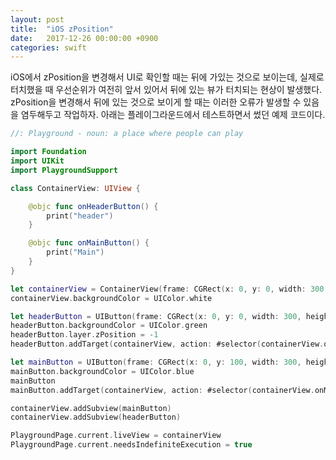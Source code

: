 ```yaml
---
layout: post
title:  "iOS zPosition"
date:   2017-12-26 00:00:00 +0900
categories: swift
---
```


iOS에서 zPosition을 변경해서 UI로 확인할 때는 뒤에 가있는 것으로 보이는데, 실제로 터치했을 때 우선순위가 여전히 앞서 있어서 뒤에 있는 뷰가 터치되는 현상이 발생했다. zPosition을 변경해서 뒤에 있는 것으로 보이게 할 때는 이러한 오류가 발생할 수 있음을 염두해두고 작업하자. 아래는 플레이그라운드에서 테스트하면서 썼던 예제 코드이다.

```swift
//: Playground - noun: a place where people can play

import Foundation
import UIKit
import PlaygroundSupport

class ContainerView: UIView {

    @objc func onHeaderButton() {
        print("header")
    }

    @objc func onMainButton() {
        print("Main")
    }
}

let containerView = ContainerView(frame: CGRect(x: 0, y: 0, width: 300, height: 600))
containerView.backgroundColor = UIColor.white

let headerButton = UIButton(frame: CGRect(x: 0, y: 0, width: 300, height: 500))
headerButton.backgroundColor = UIColor.green
headerButton.layer.zPosition = -1
headerButton.addTarget(containerView, action: #selector(containerView.onHeaderButton), for: .touchUpInside)

let mainButton = UIButton(frame: CGRect(x: 0, y: 100, width: 300, height: 500))
mainButton.backgroundColor = UIColor.blue
mainButton
mainButton.addTarget(containerView, action: #selector(containerView.onMainButton), for: .touchUpInside)

containerView.addSubview(mainButton)
containerView.addSubview(headerButton)

PlaygroundPage.current.liveView = containerView
PlaygroundPage.current.needsIndefiniteExecution = true
```

